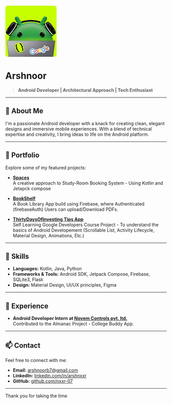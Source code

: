 
![Android](Website/static/android_devs.jpg)
# Arshnoor

> **Android Developer | Architectural Approach | Tech Enthusiast**

---

## 📌 About Me
I'm a passionate Android developer with a knack for creating clean, elegant designs and immersive mobile experiences. With a blend of technical expertise and creativity, I bring ideas to life on the Android platform.

---

## 🎨 Portfolio
Explore some of my featured projects:

- **[Spaces](#)**  
  A creative approach to Study-Room Booking System - Using Kotlin and Jetapck compose 

- **[BookShelf](#)**  
  A Book Library App build using Firebase, where Authenticated (firebaseAuth) Users can upload/Download PDFs.

- **[ThirtyDaysOfInvesting Tips App](#)**  
  Self Learning Google Developers Course Project - To understand the basics of Android Developement (Scrollable List, Activity Lifecycle, Material Design, Animations, Etc.)



---

## 🚀 Skills
- **Languages:** Kotlin, Java, Python
- **Frameworks & Tools:** Android SDK, Jetpack Compose, Firebase, SQLite3, Flask
- **Design:** Material Design, UI/UX principles, Figma

---

## 💼 Experience
- **Android Developer Intern at [Novem Controls pvt. ltd.](#)**  
  Contributed to the Almanac Project - College Buddy App.


---

## 📫 Contact
Feel free to connect with me:

- **Email:** [arshnoorb7@gmail.com](mailto:arshnoor@example.com)
- **LinkedIn:** [linkedin.com/in/arshnxxr](https://linkedin.com/in/arshnxxr)
- **GitHub:** [github.com/nxxr-07](https://github.com/nxxr-07)

---

Thank you for taking the time 
